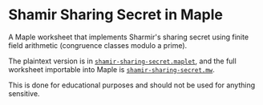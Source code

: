 # Shamir Sharing Secret in Maple
A Maple worksheet that implements Sharmir's sharing secret using finite field arithmetic (congruence classes modulo a prime).

The plaintext version is in [`shamir-sharing-secret.maplet`](shamir-sharing-secret.maplet), and the full worksheet importable
into Maple is [`shamir-sharing-secret.mw`](shamir-sharing-secret.mw).

This is done for educational purposes and should not be used for anything sensitive.
